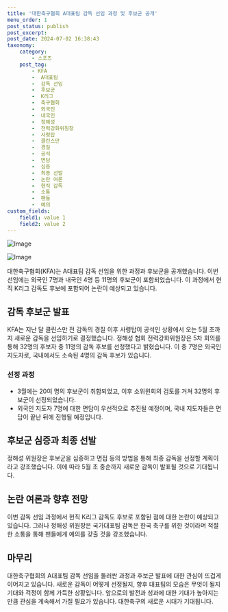 ```yaml
---
title: '대한축구협회 A대표팀 감독 선임 과정 및 후보군 공개'
menu_order: 1
post_status: publish
post_excerpt: 
post_date: 2024-07-02 16:38:43
taxonomy:
    category:
        - 스포츠
    post_tag:
        - KFA
        -  A대표팀
        -  감독 선임
        -  후보군
        -  K리그
        -  축구협회
        -  외국인
        -  내국인
        -  정해성
        -  전력강화위원장
        -  사령탑
        -  클린스만
        -  경질
        -  공석
        -  면담
        -  심증
        -  최종 선발
        -  논란 여론
        -  현직 감독
        -  소통
        -  팬들
        -  예의
custom_fields:
    field1: value 1
    field2: value 2
---
```


![Image](https://imgnews.pstatic.net/image/450/2024/04/02/0000099039_001_20240402153701481.jpg?type=w647)

![Image](https://imgnews.pstatic.net/image/450/2024/04/02/0000099039_002_20240402153701527.jpg?type=w647)

대한축구협회(KFA)는 A대표팀 감독 선임을 위한 과정과 후보군을 공개했습니다. 이번 선임에는 외국인 7명과 내국인 4명 등 11명의 후보군이 포함되었습니다. 이 과정에서 현직 K리그 감독도 후보에 포함되어 논란이 예상되고 있습니다.
## 감독 후보군 발표
KFA는 지난 달 클린스만 전 감독의 경질 이후 사령탑이 공석인 상황에서 오는 5월 초까지 새로운 감독을 선임하기로 결정했습니다. 정해성 협회 전력강화위원장은 5차 회의를 통해 32명의 후보자 중 11명의 감독 후보를 선정했다고 밝혔습니다. 이 중 7명은 외국인 지도자로, 국내에서도 소속된 4명의 감독 후보가 있습니다.
### 선정 과정
- 3월에는 20여 명의 후보군이 취합되었고, 이후 소위원회의 검토를 거쳐 32명의 후보군이 선정되었습니다.
- 외국인 지도자 7명에 대한 면담이 우선적으로 추진될 예정이며, 국내 지도자들은 면담이 끝난 뒤에 진행될 예정입니다.
## 후보군 심증과 최종 선발
정해성 위원장은 후보군을 심증하고 면접 등의 방법을 통해 최종 감독을 선정할 계획이라고 강조했습니다. 이에 따라 5월 초 중순까지 새로운 감독이 발표될 것으로 기대됩니다.
## 논란 여론과 향후 전망
이번 감독 선임 과정에서 현직 K리그 감독도 후보로 포함된 점에 대한 논란이 예상되고 있습니다. 그러나 정해성 위원장은 국가대표팀 감독은 한국 축구를 위한 것이라며 적절한 소통을 통해 팬들에게 예의를 갖출 것을 강조했습니다.
## 마무리
대한축구협회의 A대표팀 감독 선임을 둘러싼 과정과 후보군 발표에 대한 관심이 뜨겁게 이어지고 있습니다. 새로운 감독이 어떻게 선정될지, 향후 대표팀의 모습은 무엇이 될지 기대와 걱정이 함께 가득한 상황입니다. 앞으로의 발전과 성과에 대한 기대가 높아지는 만큼 관심을 계속해서 가질 필요가 있습니다. 대한축구의 새로운 시대가 기대됩니다.
